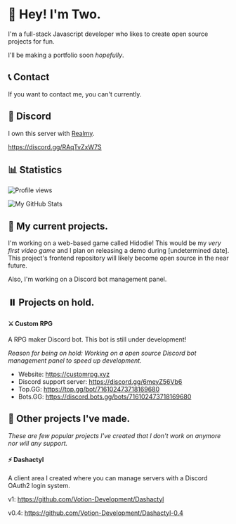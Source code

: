 # 👋 Hey! I'm Two.

I'm a full-stack Javascript developer who likes to create open source projects for fun.

I'll be making a portfolio soon *hopefully*.

## 📞 Contact

If you want to contact me, you can't currently. 

## 💬 Discord

I own this server with [Realmy](https://github.com/ItsRealmy).

https://discord.gg/RAqTvZxW7S

## 📊 Statistics

![Profile views](https://komarev.com/ghpvc/?username=real2two)

![My GitHub Stats](https://github-readme-stats.vercel.app/api?username=real2two&show_icons=true&theme=dark)

## 📌 My current projects.

I'm working on a web-based game called Hidodie! This would be my *very first video game* and I plan on releasing a demo during [undetermined date]. This project's frontend repository will likely become open source in the near future.

Also, I'm working on a Discord bot management panel.

## ⏸️ Projects on hold.

#### ⚔️ Custom RPG

A RPG maker Discord bot. This bot is still under development!

*Reason for being on hold: Working on a open source Discord bot management panel to speed up development.*

- Website: https://customrpg.xyz
- Discord support server: https://discord.gg/6meyZ56Vb6
- Top.GG: https://top.gg/bot/716102473718169680
- Bots.GG: https://discord.bots.gg/bots/716102473718169680

## 📂 Other projects I've made.

*These are few popular projects I've created that I don't work on anymore nor will any support.*

#### ⚡ Dashactyl

A client area I created where you can manage servers with a Discord OAuth2 login system.

v1: https://github.com/Votion-Development/Dashactyl

v0.4: https://github.com/Votion-Development/Dashactyl-0.4
